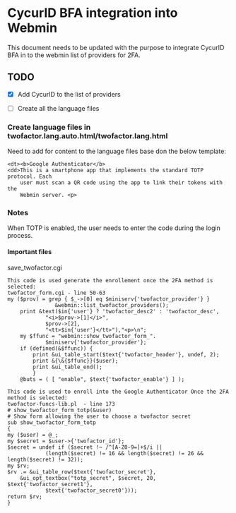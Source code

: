 # CycurID BFA integration into Webmin

This document needs to be updated with the purpose to integrate CycurID BFA in to the webmin list of providers for 2FA.

## TODO

- [x] Add CycurID to the list of providers
- [ ] Create all the language files


### Create language files in twofactor.lang.auto.html/twofactor.lang.html

Need to add for content to the language files base don the below template:

```
<dt><b>Google Authenticator</b>
<dd>This is a smartphone app that implements the standard TOTP protocol. Each
    user must scan a QR code using the app to link their tokens with the
    Webmin server. <p>
```
### Notes

When TOTP is enabled, the user needs to enter the code during the login process. 

#### Important files
save_twofactor.cgi


```
This code is used generate the enrollement once the 2FA method is selected:
twofactor_form.cgi - line 50-63
my ($prov) = grep { $_->[0] eq $miniserv{'twofactor_provider'} }
		       &webmin::list_twofactor_providers();
	print &text($in{'user'} ? 'twofactor_desc2' : 'twofactor_desc',
		    "<i>$prov->[1]</i>",
		    $prov->[2],
		    "<tt>$in{'user'}</tt>"),"<p>\n";
	my $ffunc = "webmin::show_twofactor_form_".
		    $miniserv{'twofactor_provider'};
	if (defined(&$ffunc)) {
		print &ui_table_start($text{'twofactor_header'}, undef, 2);
		print &{\&{$ffunc}}($user);
		print &ui_table_end();
		}
	@buts = ( [ "enable", $text{'twofactor_enable'} ] );
```


```
This code is used to enroll into the Google Authenticator Once the 2FA method is selected:
twofactor-funcs-lib.pl  - line 173
# show_twofactor_form_totp(&user)
# Show form allowing the user to choose a twofactor secret
sub show_twofactor_form_totp
{
my ($user) = @_;
my $secret = $user->{'twofactor_id'};
$secret = undef if ($secret !~ /^[A-Z0-9=]+$/i ||
		    (length($secret) != 16 && length($secret) != 26 && length($secret) != 32));
my $rv;
$rv .= &ui_table_row($text{'twofactor_secret'},
	&ui_opt_textbox("totp_secret", $secret, 20, $text{'twofactor_secret1'},
			$text{'twofactor_secret0'}));
return $rv;
}
```